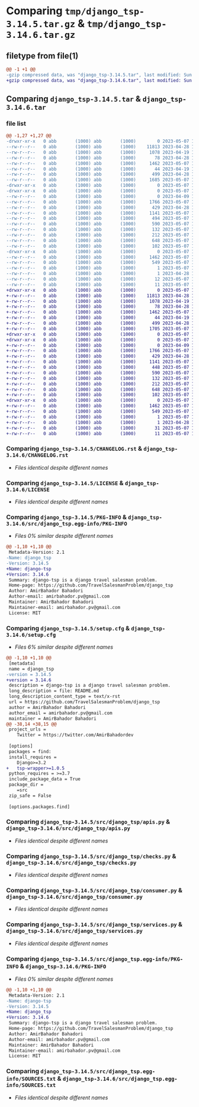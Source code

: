 # Comparing `tmp/django_tsp-3.14.5.tar.gz` & `tmp/django_tsp-3.14.6.tar.gz`

## filetype from file(1)

```diff
@@ -1 +1 @@
-gzip compressed data, was "django_tsp-3.14.5.tar", last modified: Sun May  7 17:55:39 2023, max compression
+gzip compressed data, was "django_tsp-3.14.6.tar", last modified: Sun May  7 18:19:54 2023, max compression
```

## Comparing `django_tsp-3.14.5.tar` & `django_tsp-3.14.6.tar`

### file list

```diff
@@ -1,27 +1,27 @@
-drwxr-xr-x   0 abb       (1000) abb       (1000)        0 2023-05-07 17:55:39.209621 django_tsp-3.14.5/
--rw-r--r--   0 abb       (1000) abb       (1000)    11813 2023-04-28 13:49:49.000000 django_tsp-3.14.5/CHANGELOG.rst
--rw-r--r--   0 abb       (1000) abb       (1000)     1078 2023-04-19 16:29:15.000000 django_tsp-3.14.5/LICENSE
--rw-r--r--   0 abb       (1000) abb       (1000)       78 2023-04-28 13:50:20.000000 django_tsp-3.14.5/MANIFEST.in
--rw-r--r--   0 abb       (1000) abb       (1000)     1462 2023-05-07 17:55:39.209621 django_tsp-3.14.5/PKG-INFO
--rw-r--r--   0 abb       (1000) abb       (1000)       44 2023-04-19 16:29:15.000000 django_tsp-3.14.5/README.md
--rw-r--r--   0 abb       (1000) abb       (1000)      499 2023-04-28 10:29:09.000000 django_tsp-3.14.5/pyproject.toml
--rw-r--r--   0 abb       (1000) abb       (1000)     1685 2023-05-07 17:55:39.212952 django_tsp-3.14.5/setup.cfg
-drwxr-xr-x   0 abb       (1000) abb       (1000)        0 2023-05-07 17:55:39.202959 django_tsp-3.14.5/src/
-drwxr-xr-x   0 abb       (1000) abb       (1000)        0 2023-05-07 17:55:39.206290 django_tsp-3.14.5/src/django_tsp/
--rw-r--r--   0 abb       (1000) abb       (1000)        0 2023-04-09 10:17:38.000000 django_tsp-3.14.5/src/django_tsp/__init__.py
--rw-r--r--   0 abb       (1000) abb       (1000)     1766 2023-05-07 17:51:34.000000 django_tsp-3.14.5/src/django_tsp/apis.py
--rw-r--r--   0 abb       (1000) abb       (1000)      429 2023-04-28 14:31:07.000000 django_tsp-3.14.5/src/django_tsp/apps.py
--rw-r--r--   0 abb       (1000) abb       (1000)     1141 2023-05-07 17:51:34.000000 django_tsp-3.14.5/src/django_tsp/checks.py
--rw-r--r--   0 abb       (1000) abb       (1000)      494 2023-05-07 17:51:34.000000 django_tsp-3.14.5/src/django_tsp/conf.py
--rw-r--r--   0 abb       (1000) abb       (1000)      590 2023-05-07 17:51:34.000000 django_tsp-3.14.5/src/django_tsp/consumer.py
--rw-r--r--   0 abb       (1000) abb       (1000)      132 2023-05-07 17:51:34.000000 django_tsp-3.14.5/src/django_tsp/routing.py
--rw-r--r--   0 abb       (1000) abb       (1000)      212 2023-05-07 17:51:34.000000 django_tsp-3.14.5/src/django_tsp/serializers.py
--rw-r--r--   0 abb       (1000) abb       (1000)      648 2023-05-07 17:51:34.000000 django_tsp-3.14.5/src/django_tsp/services.py
--rw-r--r--   0 abb       (1000) abb       (1000)      102 2023-05-07 17:51:34.000000 django_tsp-3.14.5/src/django_tsp/views.py
-drwxr-xr-x   0 abb       (1000) abb       (1000)        0 2023-05-07 17:55:39.209621 django_tsp-3.14.5/src/django_tsp.egg-info/
--rw-r--r--   0 abb       (1000) abb       (1000)     1462 2023-05-07 17:55:39.000000 django_tsp-3.14.5/src/django_tsp.egg-info/PKG-INFO
--rw-r--r--   0 abb       (1000) abb       (1000)      549 2023-05-07 17:55:39.000000 django_tsp-3.14.5/src/django_tsp.egg-info/SOURCES.txt
--rw-r--r--   0 abb       (1000) abb       (1000)        1 2023-05-07 17:55:39.000000 django_tsp-3.14.5/src/django_tsp.egg-info/dependency_links.txt
--rw-r--r--   0 abb       (1000) abb       (1000)        1 2023-04-28 13:56:46.000000 django_tsp-3.14.5/src/django_tsp.egg-info/not-zip-safe
--rw-r--r--   0 abb       (1000) abb       (1000)       12 2023-05-07 17:55:39.000000 django_tsp-3.14.5/src/django_tsp.egg-info/requires.txt
--rw-r--r--   0 abb       (1000) abb       (1000)       11 2023-05-07 17:55:39.000000 django_tsp-3.14.5/src/django_tsp.egg-info/top_level.txt
+drwxr-xr-x   0 abb       (1000) abb       (1000)        0 2023-05-07 18:19:54.309255 django_tsp-3.14.6/
+-rw-r--r--   0 abb       (1000) abb       (1000)    11813 2023-04-28 13:49:49.000000 django_tsp-3.14.6/CHANGELOG.rst
+-rw-r--r--   0 abb       (1000) abb       (1000)     1078 2023-04-19 16:29:15.000000 django_tsp-3.14.6/LICENSE
+-rw-r--r--   0 abb       (1000) abb       (1000)       78 2023-04-28 13:50:20.000000 django_tsp-3.14.6/MANIFEST.in
+-rw-r--r--   0 abb       (1000) abb       (1000)     1462 2023-05-07 18:19:54.309255 django_tsp-3.14.6/PKG-INFO
+-rw-r--r--   0 abb       (1000) abb       (1000)       44 2023-04-19 16:29:15.000000 django_tsp-3.14.6/README.md
+-rw-r--r--   0 abb       (1000) abb       (1000)      499 2023-04-28 10:29:09.000000 django_tsp-3.14.6/pyproject.toml
+-rw-r--r--   0 abb       (1000) abb       (1000)     1705 2023-05-07 18:19:54.309255 django_tsp-3.14.6/setup.cfg
+drwxr-xr-x   0 abb       (1000) abb       (1000)        0 2023-05-07 18:19:54.305921 django_tsp-3.14.6/src/
+drwxr-xr-x   0 abb       (1000) abb       (1000)        0 2023-05-07 18:19:54.309255 django_tsp-3.14.6/src/django_tsp/
+-rw-r--r--   0 abb       (1000) abb       (1000)        0 2023-04-09 10:17:38.000000 django_tsp-3.14.6/src/django_tsp/__init__.py
+-rw-r--r--   0 abb       (1000) abb       (1000)     1766 2023-05-07 17:51:34.000000 django_tsp-3.14.6/src/django_tsp/apis.py
+-rw-r--r--   0 abb       (1000) abb       (1000)      429 2023-04-28 14:31:07.000000 django_tsp-3.14.6/src/django_tsp/apps.py
+-rw-r--r--   0 abb       (1000) abb       (1000)     1141 2023-05-07 17:51:34.000000 django_tsp-3.14.6/src/django_tsp/checks.py
+-rw-r--r--   0 abb       (1000) abb       (1000)      448 2023-05-07 18:18:07.000000 django_tsp-3.14.6/src/django_tsp/conf.py
+-rw-r--r--   0 abb       (1000) abb       (1000)      590 2023-05-07 17:51:34.000000 django_tsp-3.14.6/src/django_tsp/consumer.py
+-rw-r--r--   0 abb       (1000) abb       (1000)      132 2023-05-07 17:51:34.000000 django_tsp-3.14.6/src/django_tsp/routing.py
+-rw-r--r--   0 abb       (1000) abb       (1000)      212 2023-05-07 17:51:34.000000 django_tsp-3.14.6/src/django_tsp/serializers.py
+-rw-r--r--   0 abb       (1000) abb       (1000)      648 2023-05-07 17:51:34.000000 django_tsp-3.14.6/src/django_tsp/services.py
+-rw-r--r--   0 abb       (1000) abb       (1000)      102 2023-05-07 17:51:34.000000 django_tsp-3.14.6/src/django_tsp/views.py
+drwxr-xr-x   0 abb       (1000) abb       (1000)        0 2023-05-07 18:19:54.309255 django_tsp-3.14.6/src/django_tsp.egg-info/
+-rw-r--r--   0 abb       (1000) abb       (1000)     1462 2023-05-07 18:19:54.000000 django_tsp-3.14.6/src/django_tsp.egg-info/PKG-INFO
+-rw-r--r--   0 abb       (1000) abb       (1000)      549 2023-05-07 18:19:54.000000 django_tsp-3.14.6/src/django_tsp.egg-info/SOURCES.txt
+-rw-r--r--   0 abb       (1000) abb       (1000)        1 2023-05-07 18:19:54.000000 django_tsp-3.14.6/src/django_tsp.egg-info/dependency_links.txt
+-rw-r--r--   0 abb       (1000) abb       (1000)        1 2023-04-28 13:56:46.000000 django_tsp-3.14.6/src/django_tsp.egg-info/not-zip-safe
+-rw-r--r--   0 abb       (1000) abb       (1000)       31 2023-05-07 18:19:54.000000 django_tsp-3.14.6/src/django_tsp.egg-info/requires.txt
+-rw-r--r--   0 abb       (1000) abb       (1000)       11 2023-05-07 18:19:54.000000 django_tsp-3.14.6/src/django_tsp.egg-info/top_level.txt
```

### Comparing `django_tsp-3.14.5/CHANGELOG.rst` & `django_tsp-3.14.6/CHANGELOG.rst`

 * *Files identical despite different names*

### Comparing `django_tsp-3.14.5/LICENSE` & `django_tsp-3.14.6/LICENSE`

 * *Files identical despite different names*

### Comparing `django_tsp-3.14.5/PKG-INFO` & `django_tsp-3.14.6/src/django_tsp.egg-info/PKG-INFO`

 * *Files 0% similar despite different names*

```diff
@@ -1,10 +1,10 @@
 Metadata-Version: 2.1
-Name: django_tsp
-Version: 3.14.5
+Name: django-tsp
+Version: 3.14.6
 Summary: django-tsp is a django travel salesman problem.
 Home-page: https://github.com/TravelSalesmanProblem/django_tsp
 Author: AmirBahador Bahadori
 Author-email: amirbahador.pv@gmail.com
 Maintainer: AmirBahador Bahadori
 Maintainer-email: amirbahador.pv@gmail.com
 License: MIT
```

### Comparing `django_tsp-3.14.5/setup.cfg` & `django_tsp-3.14.6/setup.cfg`

 * *Files 6% similar despite different names*

```diff
@@ -1,10 +1,10 @@
 [metadata]
 name = django_tsp
-version = 3.14.5
+version = 3.14.6
 description = django-tsp is a django travel salesman problem.
 long_description = file: README.md
 long_description_content_type = text/x-rst
 url = https://github.com/TravelSalesmanProblem/django_tsp
 author = AmirBahador Bahadori
 author_email = amirbahador.pv@gmail.com
 maintainer = AmirBahador Bahadori
@@ -38,14 +38,15 @@
 project_urls = 
 	Twitter = https://twitter.com/AmirBahadordev
 
 [options]
 packages = find:
 install_requires = 
 	Django>=3.2
+	tsp-wrapper>=1.0.5
 python_requires = >=3.7
 include_package_data = True
 package_dir = 
 	=src
 zip_safe = False
 
 [options.packages.find]
```

### Comparing `django_tsp-3.14.5/src/django_tsp/apis.py` & `django_tsp-3.14.6/src/django_tsp/apis.py`

 * *Files identical despite different names*

### Comparing `django_tsp-3.14.5/src/django_tsp/checks.py` & `django_tsp-3.14.6/src/django_tsp/checks.py`

 * *Files identical despite different names*

### Comparing `django_tsp-3.14.5/src/django_tsp/consumer.py` & `django_tsp-3.14.6/src/django_tsp/consumer.py`

 * *Files identical despite different names*

### Comparing `django_tsp-3.14.5/src/django_tsp/services.py` & `django_tsp-3.14.6/src/django_tsp/services.py`

 * *Files identical despite different names*

### Comparing `django_tsp-3.14.5/src/django_tsp.egg-info/PKG-INFO` & `django_tsp-3.14.6/PKG-INFO`

 * *Files 0% similar despite different names*

```diff
@@ -1,10 +1,10 @@
 Metadata-Version: 2.1
-Name: django-tsp
-Version: 3.14.5
+Name: django_tsp
+Version: 3.14.6
 Summary: django-tsp is a django travel salesman problem.
 Home-page: https://github.com/TravelSalesmanProblem/django_tsp
 Author: AmirBahador Bahadori
 Author-email: amirbahador.pv@gmail.com
 Maintainer: AmirBahador Bahadori
 Maintainer-email: amirbahador.pv@gmail.com
 License: MIT
```

### Comparing `django_tsp-3.14.5/src/django_tsp.egg-info/SOURCES.txt` & `django_tsp-3.14.6/src/django_tsp.egg-info/SOURCES.txt`

 * *Files identical despite different names*

